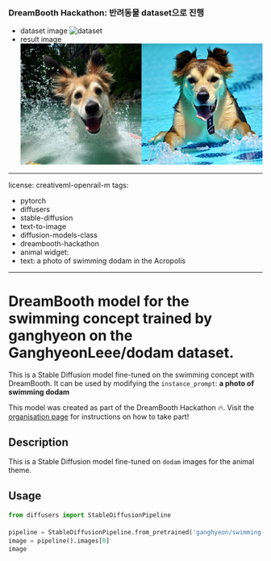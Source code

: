 ### DreamBooth Hackathon: 반려동물 dataset으로 진행
- dataset image
![dataset](dataset.png)
- result image
![result](result.png)
---
license: creativeml-openrail-m
tags:
- pytorch
- diffusers
- stable-diffusion
- text-to-image
- diffusion-models-class
- dreambooth-hackathon
- animal
widget:
- text: a photo of swimming dodam in the Acropolis
---

# DreamBooth model for the swimming concept trained by ganghyeon on the GanghyeonLeee/dodam dataset.

This is a Stable Diffusion model fine-tuned on the swimming concept with DreamBooth. It can be used by modifying the `instance_prompt`: **a photo of swimming dodam**

This model was created as part of the DreamBooth Hackathon 🔥. Visit the [organisation page](https://huggingface.co/dreambooth-hackathon) for instructions on how to take part!

## Description


This is a Stable Diffusion model fine-tuned on `dodam` images for the animal theme.


## Usage

```python
from diffusers import StableDiffusionPipeline

pipeline = StableDiffusionPipeline.from_pretrained('ganghyeon/swimming-dodam')
image = pipeline().images[0]
image
```
